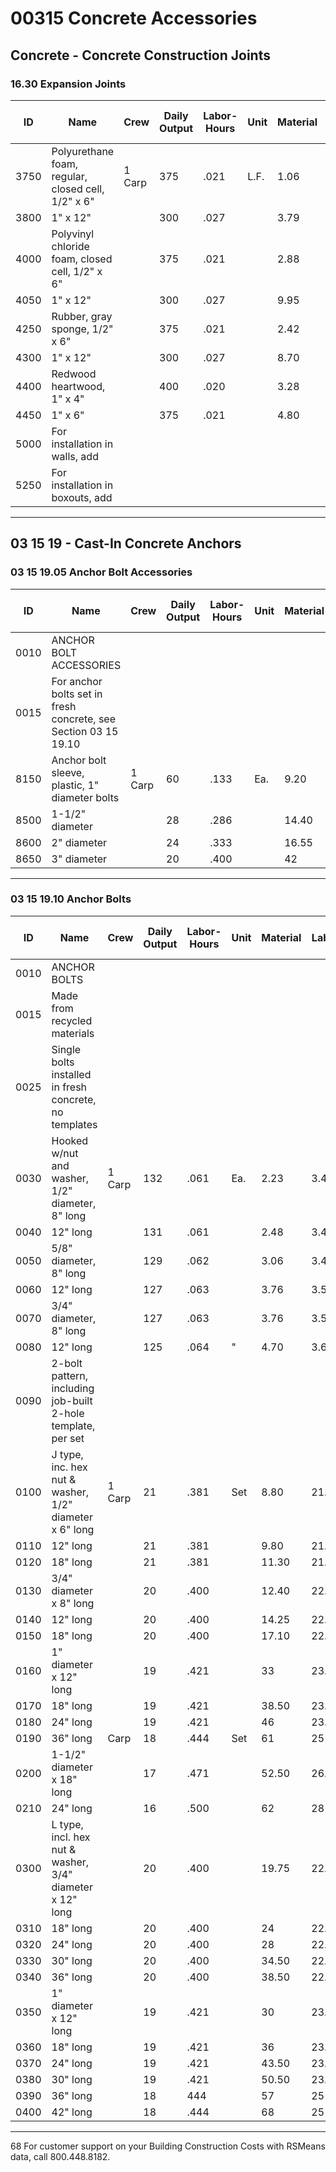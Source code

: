 # 00315 Concrete Accessories

## Concrete - Concrete Construction Joints

### 16.30 Expansion Joints

| ID   | Name                                                                 | Crew   | Daily Output | Labor-Hours | Unit | Material | Labor | Equipment | Total | Total Incl O&P |
|------|----------------------------------------------------------------------|--------|--------------|-------------|------|----------|-------|-----------|-------|----------------|
| 3750 | Polyurethane foam, regular, closed cell, 1/2" x 6"                   | 1 Carp | 375          | .021        | L.F. | 1.06     | 1.20  |           | 2.26  | 2.96           |
| 3800 | 1" x 12"                                                             |        | 300          | .027        |      | 3.79     | 1.50  |           | 5.29  | 6.40           |
| 4000 | Polyvinyl chloride foam, closed cell, 1/2" x 6"                      |        | 375          | .021        |      | 2.88     | 1.20  |           | 4.08  | 4.96           |
| 4050 | 1" x 12"                                                             |        | 300          | .027        |      | 9.95     | 1.50  |           | 11.45 | 13.15          |
| 4250 | Rubber, gray sponge, 1/2" x 6"                                       |        | 375          | .021        |      | 2.42     | 1.20  |           | 3.62  | 4.45           |
| 4300 | 1" x 12"                                                             |        | 300          | .027        |      | 8.70     | 1.50  |           | 10.20 | 11.85          |
| 4400 | Redwood heartwood, 1" x 4"                                           |        | 400          | .020        |      | 3.28     | 1.13  |           | 4.41  | 5.30           |
| 4450 | 1" x 6"                                                              |        | 375          | .021        |      | 4.80     | 1.20  |           | 6     | 7.10           |
| 5000 | For installation in walls, add                                       |        |              |             |      |          | 75%   |           |       |                |
| 5250 | For installation in boxouts, add                                     |        |              |             |      |          | 25%   |           |       |                |

---

## 03 15 19 - Cast-In Concrete Anchors

### 03 15 19.05 Anchor Bolt Accessories

| ID   | Name                                                                 | Crew   | Daily Output | Labor-Hours | Unit | Material | Labor | Equipment | Total | Total Incl O&P |
|------|----------------------------------------------------------------------|--------|--------------|-------------|------|----------|-------|-----------|-------|----------------|
| 0010 | ANCHOR BOLT ACCESSORIES                                              |        |              |             |      |          |       |           |       |                |
| 0015 | For anchor bolts set in fresh concrete, see Section 03 15 19.10      |        |              |             |      |          |       |           |       |                |
| 8150 | Anchor bolt sleeve, plastic, 1" diameter bolts                       | 1 Carp | 60           | .133        | Ea.  | 9.20     | 7.50  |           | 16.70 | 21.50          |
| 8500 | 1-1/2" diameter                                                      |        | 28           | .286        |      | 14.40    | 16.10 |           | 30.50 | 40             |
| 8600 | 2" diameter                                                          |        | 24           | .333        |      | 16.55    | 18.75 |           | 35.30 | 46             |
| 8650 | 3" diameter                                                          |        | 20           | .400        |      | 42       | 22.50 |           | 64.50 | 79.50          |

---

### 03 15 19.10 Anchor Bolts

| ID   | Name                                                                 | Crew   | Daily Output | Labor-Hours | Unit | Material | Labor | Equipment | Total | Total Incl O&P |
|------|----------------------------------------------------------------------|--------|--------------|-------------|------|----------|-------|-----------|-------|----------------|
| 0010 | ANCHOR BOLTS                                                         |        |              |             |      |          |       |           |       |                |
| 0015 | Made from recycled materials                                         |        |              |             |      |          |       |           |       |                |
| 0025 | Single bolts installed in fresh concrete, no templates               |        |              |             |      |          |       |           |       |                |
| 0030 | Hooked w/nut and washer, 1/2" diameter, 8" long                      | 1 Carp | 132          | .061        | Ea.  | 2.23     | 3.41  |           | 5.64  | 7.55           |
| 0040 | 12" long                                                             |        | 131          | .061        |      | 2.48     | 3.44  |           | 5.92  | 7.85           |
| 0050 | 5/8" diameter, 8" long                                               |        | 129          | .062        |      | 3.06     | 3.49  |           | 6.55  | 8.55           |
| 0060 | 12" long                                                             |        | 127          | .063        |      | 3.76     | 3.55  |           | 7.31  | 9.45           |
| 0070 | 3/4" diameter, 8" long                                               |        | 127          | .063        |      | 3.76     | 3.55  |           | 7.31  | 9.45           |
| 0080 | 12" long                                                             |        | 125          | .064        | "    | 4.70     | 3.60  |           | 8.30  | 10.50          |
| 0090 | 2-bolt pattern, including job-built 2-hole template, per set         |        |              |             |      |          |       |           |       |                |
| 0100 | J type, inc. hex nut & washer, 1/2" diameter x 6" long               | 1 Carp | 21           | .381        | Set  | 8.80     | 21.50 |           | 30.30 | 41.50          |
| 0110 | 12" long                                                             |        | 21           | .381        |      | 9.80     | 21.50 |           | 31.30 | 34442          |
| 0120 | 18" long                                                             |        | 21           | .381        |      | 11.30    | 21.50 |           | 32.80 | 44.50          |
| 0130 | 3/4" diameter x 8" long                                              |        | 20           | .400        |      | 12.40    | 22.50 |           | 34.90 | 47             |
| 0140 | 12" long                                                             |        | 20           | .400        |      | 14.25    | 22.50 |           | 36.75 | 49             |
| 0150 | 18" long                                                             |        | 20           | .400        |      | 17.10    | 22.50 |           | 39.60 | 52.50          |
| 0160 | 1" diameter x 12" long                                               |        | 19           | .421        |      | 33       | 23.50 |           | 56.50 | 71.50          |
| 0170 | 18" long                                                             |        | 19           | .421        |      | 38.50    | 23.50 |           | 62    | 78             |
| 0180 | 24" long                                                             |        | 19           | .421        |      | 46       | 23.50 |           | 69.50 | 86             |
| 0190 | 36" long                                                             | Carp   | 18           | .444        | Set  | 61       | 25    |           | 86     | 105            |
| 0200 | 1-1/2" diameter x 18" long                                           |        | 17           | .471        |      | 52.50    | 26.50 |           | 79     | 97.50          |
| 0210 | 24" long                                                             |        | 16           | .500        |      | 62       | 28    |           | 90     | 110            |
| 0300 | L type, incl. hex nut & washer, 3/4" diameter x 12" long             |        | 20           | .400        |      | 19.75    | 22.50 |           | 42.25  | 55             |
| 0310 | 18" long                                                             |        | 20           | .400        |      | 24       | 22.50 |           | 46.50  | 60             |
| 0320 | 24" long                                                             |        | 20           | .400        |      | 28       | 22.50 |           | 50.50  | 64.50          |
| 0330 | 30" long                                                             |        | 20           | .400        |      | 34.50    | 22.50 |           | 57     | 71.50          |
| 0340 | 36" long                                                             |        | 20           | .400        |      | 38.50    | 22.50 |           | 61     | 76             |
| 0350 | 1" diameter x 12" long                                               |        | 19           | .421        |      | 30       | 23.50 |           | 53.50  | 68.50          |
| 0360 | 18" long                                                             |        | 19           | .421        |      | 36       | 23.50 |           | 59.50  | 75.50          |
| 0370 | 24" long                                                             |        | 19           | .421        |      | 43.50    | 23.50 |           | 67     | 83.50          |
| 0380 | 30" long                                                             |        | 19           | .421        |      | 50.50    | 23.50 |           | 74     | 91             |
| 0390 | 36" long                                                             |        | 18           | 444         |      | 57       | 25    |           | 82     | 99.50          |
| 0400 | 42" long                                                             |        | 18           | .444        |      | 68       | 25    |           | 93     | 112            |

---

68 For customer support on your Building Construction Costs with RSMeans data, call 800.448.8182.
